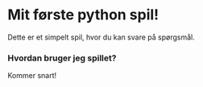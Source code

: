 # Mit første python spil!

Dette er et simpelt spil, hvor du kan svare på spørgsmål.

### Hvordan bruger jeg spillet?

Kommer snart!

